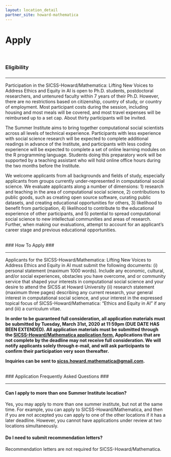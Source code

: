 ```yaml
---
layout: location_detail
partner_site: howard-mathematica
---
```


<h1 class="display-4">Apply</h1>
<br />

### Eligibility
### <a name="eligibility"></a>

---

Participation in the SICSS-Howard/Mathematica: Lifting New Voices to Address Ethics and Equity in AI is open to Ph.D. students, postdoctoral researchers, and untenured faculty within 7 years of their Ph.D. However, there are no restrictions based on citizenship, country of study, or country of employment. Most participant costs during the session, including housing and most meals will be covered, and most travel expenses will be reimbursed up to a set cap. About thirty participants will be invited.

The Summer Institute aims to bring together computational social scientists across all levels of technical experience. Participants with less experience with social science research will be expected to complete additional readings in advance of the Institute, and participants with less coding experience will be expected to complete a set of online learning modules on the R programming language. Students doing this preparatory work will be supported by a teaching assistant who will hold online office hours during the two months before the Institute.

We welcome applicants from all backgrounds and fields of study, especially applicants from groups currently under-represented in computational social science. We evaluate applicants along a number of dimensions: 1) research and teaching in the area of computational social science, 2) contributions to public goods, such as creating open source software, curating public datasets, and creating educational opportunities for others, 3) likelihood to benefit from participation, 4) likelihood to contribute to the educational experience of other participants, and 5) potential to spread computational social science to new intellectual communities and areas of research. Further, when making our evaluations, attempt to account for an applicant’s career stage and previous educational opportunities.


<br />
### How To Apply
### <a name="how_to_apply"></a>

---

Applicants for the SICSS-Howard/Mathematica: Lifting New Voices to Address Ethics and Equity in AI must submit the following documents: (i) personal statement (maximum 1000 words). Include any economic, cultural, and/or social experiences, obstacles you have overcome, and or community service that shaped your interests in computational social science and your desire to attend the SICSS at Howard University (ii) research statement (maximum three pages) describing any current research, your general interest in computational social science, and your interest in the expressed topical focus of SICSS-Howard/Mathematica: “Ethics and Equity in AI” if any and (iii) a curriculum vitae.

**In order to be guaranteed full consideration, all application materials must be submitted by Tuesday, March 31st, 2020 at 11:59pm (DUE DATE HAS BEEN EXTENDED).  All application materials must be submitted through the [SICSS-Howard/Mathematica application form.](https://forms.gle/Ct3UkVcW4xiP6dGq5)  Applications that are not complete by the deadline may not receive full consideration. We will notify applicants solely through e-mail, and will ask participants to confirm their participation very soon thereafter.**

**Inquiries can be sent to sicss.howard.mathematica@gmail.com.**

<br />
### Application Frequently Asked Questions
### <a name="faq"></a>

---

#### Can I apply to more than one Summer Institute location?

Yes, you may apply to more than one summer institute, but not at the same time. For example, you can apply to SICSS-Howard/Mathematica, and then if you are not accepted you can apply to one of the other locations if it has a later deadline. However, you cannot have applications under review at two locations simultaneously.

#### Do I need to submit recommendation letters?

Recommendation letters are not required for SICSS-Howard/Mathematica. 
